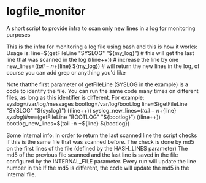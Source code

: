 # logfile_monitor
A short script to provide infra to scan only new lines in a log for monitoring purposes

This is the infra for monitoring a log file using bash and this is how it works:
Usage is:
line=$(getFileLine "SYSLOG" "${my_log}") # this will get the last line that was scanned in the log
((line++)) # increase the line by one
new_lines=$(tail -n +${line} ${my_log}) # will return the new lines in the log, of course you can add grep or anything you'd like

Note thatthe first parameter of getFileLine (SYSLOG in the example) is a code to identify the file. You can run the same code many times on different files, as long as this identifier is different.
For example:
syslog=/var/log/messages
bootlog=/var/log/boot.log
line=$(getFileLine "SYSLOG" "${syslog}")
((line++))
syslog_new_lines=$(tail -n +${line} ${syslog})
line=$(getFileLine "BOOTLOG" "${bootlog}")
((line++))
bootlog_new_lines=$(tail -n +${line} ${bootlog})

Some internal info:
In order to return the last scanned line the script checks if this is the same file that was scanned before. The check is done by md5 on the first lines of the file (defined by the HASH_LINES parameter)
The md5 of the previous file scanned and the last line is saved in the file configured by the INTERNAL_FILE parameter.
Every run will update the line number in the 
If the md5 is different, the code will update the md5 in the internal file.
